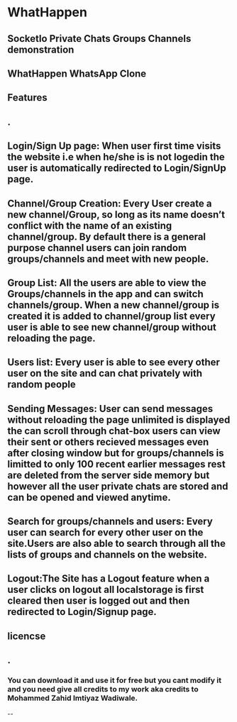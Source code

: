 # WhatHappen

SocketIo Private Chats Groups Channels demonstration
---
WhatHappen WhatsApp Clone
---
## Features
.
---
Login/Sign Up page: When user first time visits the website i.e when he/she is is not logedin the user is automatically redirected to Login/SignUp page.
---
Channel/Group Creation: Every User create a new channel/Group, so long as its name doesn’t conflict with the name of an existing channel/group. By default there is a general purpose channel users can join random groups/channels and meet with new people.
---
Group List: All the users are able to view the Groups/channels in the app and can switch channels/group. When a new channel/group is created it is added to channel/group list every user is able to see new channel/group without reloading the page.
---
Users list: Every user is able to see every other user on the site and can chat privately with random people
---
Sending Messages: User can send messages without reloading the page unlimited is displayed the can scroll through chat-box users can view their sent or others recieved messages even after closing window but for groups/channels is limitted to only 100 recent earlier messages rest are deleted from the server side memory but however all the user private chats are stored and can be opened and viewed anytime.
---
Search for groups/channels and users: Every user can search for every other user on the site.Users are also able to search through all the lists of groups and channels on the website.
---
Logout:The Site has a Logout feature when a  user clicks on logout all localstorage is first cleared then user is logged out and then redirected to Login/Signup page.
---
## licencse
.
---
### You can download it and use it for free but you cant modify it and you need give all credits to my work aka credits to Mohammed Zahid Imtiyaz Wadiwale.
--